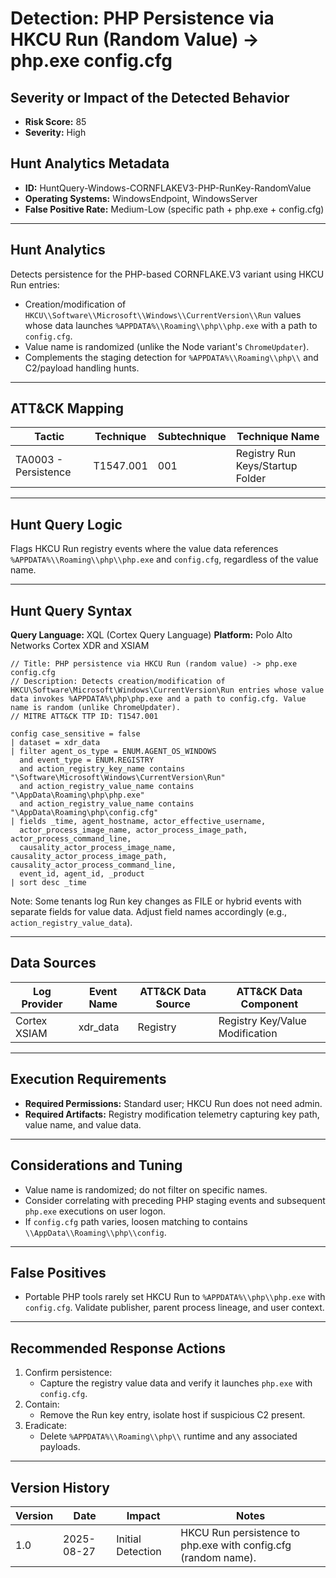 # Detection: PHP Persistence via HKCU Run (Random Value) -> php.exe config.cfg

## Severity or Impact of the Detected Behavior
- **Risk Score:** 85
- **Severity:** High

## Hunt Analytics Metadata
- **ID:** HuntQuery-Windows-CORNFLAKEV3-PHP-RunKey-RandomValue
- **Operating Systems:** WindowsEndpoint, WindowsServer
- **False Positive Rate:** Medium-Low (specific path + php.exe + config.cfg)

---

## Hunt Analytics
Detects persistence for the PHP-based CORNFLAKE.V3 variant using HKCU Run entries:

- Creation/modification of `HKCU\\Software\\Microsoft\\Windows\\CurrentVersion\\Run` values whose data launches `%APPDATA%\\Roaming\\php\\php.exe` with a path to `config.cfg`.
- Value name is randomized (unlike the Node variant's `ChromeUpdater`).
- Complements the staging detection for `%APPDATA%\\Roaming\\php\\` and C2/payload handling hunts.

---

## ATT&CK Mapping

| Tactic                 | Technique  | Subtechnique | Technique Name                          |
|-----------------------|------------|--------------|-----------------------------------------|
| TA0003 - Persistence  | T1547.001  | 001          | Registry Run Keys/Startup Folder        |

---

## Hunt Query Logic
Flags HKCU Run registry events where the value data references `%APPDATA%\\Roaming\\php\\php.exe` and `config.cfg`, regardless of the value name.

---

## Hunt Query Syntax

**Query Language:** XQL (Cortex Query Language)
**Platform:** Polo Alto Networks Cortex XDR and XSIAM

```xql
// Title: PHP persistence via HKCU Run (random value) -> php.exe config.cfg
// Description: Detects creation/modification of HKCU\Software\Microsoft\Windows\CurrentVersion\Run entries whose value data invokes %APPDATA%\php\php.exe and a path to config.cfg. Value name is random (unlike ChromeUpdater).
// MITRE ATT&CK TTP ID: T1547.001

config case_sensitive = false  
| dataset = xdr_data  
| filter agent_os_type = ENUM.AGENT_OS_WINDOWS  
  and event_type = ENUM.REGISTRY  
  and action_registry_key_name contains "\Software\Microsoft\Windows\CurrentVersion\Run"  
  and action_registry_value_name contains "\AppData\Roaming\php\php.exe"  
  and action_registry_value_name contains "\AppData\Roaming\php\config.cfg"  
| fields _time, agent_hostname, actor_effective_username, 
  actor_process_image_name, actor_process_image_path, actor_process_command_line,  
  causality_actor_process_image_name, causality_actor_process_image_path, causality_actor_process_command_line,  
  event_id, agent_id, _product  
| sort desc _time
```

Note: Some tenants log Run key changes as FILE or hybrid events with separate fields for value data. Adjust field names accordingly (e.g., `action_registry_value_data`).

---

## Data Sources

| Log Provider | Event Name | ATT&CK Data Source | ATT&CK Data Component |
|--------------|------------|--------------------|-----------------------|
| Cortex XSIAM | xdr_data   | Registry           | Registry Key/Value Modification |

---

## Execution Requirements
- **Required Permissions:** Standard user; HKCU Run does not need admin.
- **Required Artifacts:** Registry modification telemetry capturing key path, value name, and value data.

---

## Considerations and Tuning
- Value name is randomized; do not filter on specific names.
- Consider correlating with preceding PHP staging events and subsequent `php.exe` executions on user logon.
- If `config.cfg` path varies, loosen matching to contains `\\AppData\\Roaming\\php\\config`.

---

## False Positives
- Portable PHP tools rarely set HKCU Run to `%APPDATA%\\php\\php.exe` with `config.cfg`. Validate publisher, parent process lineage, and user context.

---

## Recommended Response Actions
1) Confirm persistence:
   - Capture the registry value data and verify it launches `php.exe` with `config.cfg`.
2) Contain:
   - Remove the Run key entry, isolate host if suspicious C2 present.
3) Eradicate:
   - Delete `%APPDATA%\\Roaming\\php\\` runtime and any associated payloads.

---

## Version History

| Version | Date       | Impact              | Notes                                                       |
|---------|------------|---------------------|-------------------------------------------------------------|
| 1.0     | 2025-08-27 | Initial Detection   | HKCU Run persistence to php.exe with config.cfg (random name). |
